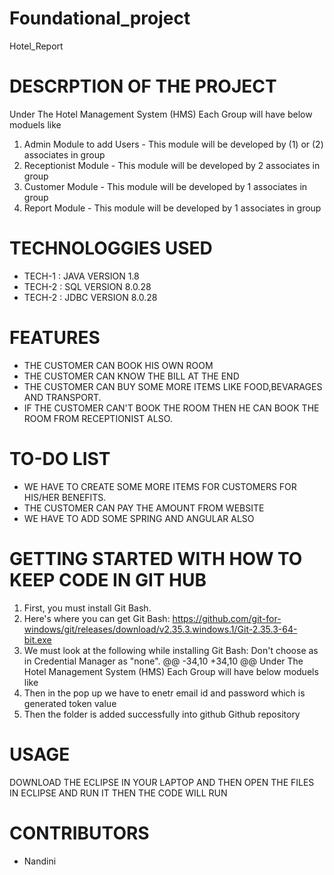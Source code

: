 # Foundational_project
Hotel_Report
# DESCRPTION OF THE PROJECT
Under The Hotel Management System (HMS) Each Group will have below moduels like 
1. Admin Module to add Users - This module will be developed by (1) or (2) associates in group 
2. Receptionist Module - This module will be developed by 2 associates in group 
3. Customer Module - This module will be developed by 1 associates in group 
4. Report Module - This module will be developed by 1 associates in group

# TECHNOLOGGIES USED
  - TECH-1 : JAVA VERSION 1.8
  - TECH-2 : SQL VERSION 8.0.28
  - TECH-2 : JDBC VERSION 8.0.28

# FEATURES
  - THE CUSTOMER CAN BOOK HIS OWN ROOM
  - THE CUSTOMER CAN KNOW THE BILL AT THE END
  - THE CUSTOMER CAN BUY SOME MORE ITEMS LIKE FOOD,BEVARAGES AND TRANSPORT.
  - IF THE CUSTOMER CAN'T BOOK THE ROOM THEN HE CAN BOOK THE ROOM FROM RECEPTIONIST ALSO.
# TO-DO LIST

  - WE HAVE TO CREATE SOME MORE ITEMS FOR CUSTOMERS FOR HIS/HER BENEFITS.
  - THE CUSTOMER CAN PAY THE AMOUNT FROM WEBSITE
  - WE HAVE TO ADD SOME SPRING AND ANGULAR ALSO
# GETTING STARTED WITH HOW TO KEEP CODE IN GIT HUB
1. First, you must install Git Bash.
2. Here's where you can get Git Bash: https://github.com/git-for-windows/git/releases/download/v2.35.3.windows.1/Git-2.35.3-64-bit.exe
3. We must look at the following while installing Git Bash: Don't choose as in Credential Manager as "none".
@@ -34,10 +34,10 @@ Under The Hotel Management System (HMS) Each Group will have below moduels like
10. Then in the pop up we have to enetr email id and password which is generated token value
11. Then the folder is added successfully into github Github repository

# USAGE
DOWNLOAD THE ECLIPSE IN YOUR LAPTOP AND THEN OPEN THE FILES IN ECLIPSE AND RUN IT THEN THE CODE WILL RUN

# CONTRIBUTORS
   - Nandini
   